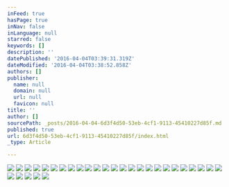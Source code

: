 ```yaml
---
inFeed: true
hasPage: true
inNav: false
inLanguage: null
starred: false
keywords: []
description: ''
datePublished: '2016-04-04T03:39:31.319Z'
dateModified: '2016-04-04T03:38:52.858Z'
authors: []
publisher:
  name: null
  domain: null
  url: null
  favicon: null
title: ''
author: []
sourcePath: _posts/2016-04-04-6d3f4d50-53eb-4cf1-9113-45410227d85f.md
published: true
url: 6d3f4d50-53eb-4cf1-9113-45410227d85f/index.html
_type: Article

---
```

![](https://the-grid-user-content.s3-us-west-2.amazonaws.com/433ec46c-ba75-4586-92b6-883dbef5e6b5.jpg)
![](https://the-grid-user-content.s3-us-west-2.amazonaws.com/181e2446-4537-4df9-af83-60efde0f60d5.jpg)
![](https://the-grid-user-content.s3-us-west-2.amazonaws.com/323e89e9-97a7-454a-8e30-e0bd33aa54cf.jpg)
![](https://the-grid-user-content.s3-us-west-2.amazonaws.com/645bc912-9ec9-4d33-8084-d00183ccec07.jpg)
![](https://the-grid-user-content.s3-us-west-2.amazonaws.com/241fe8ef-bd8a-433b-bded-0ce777a7701e.jpg)
![](https://the-grid-user-content.s3-us-west-2.amazonaws.com/94d6fc76-2608-400a-931c-e38023afc3b4.jpg)
![](https://the-grid-user-content.s3-us-west-2.amazonaws.com/866f90dd-480d-40d4-86b9-9ab8b25e7fce.jpg)
![](https://the-grid-user-content.s3-us-west-2.amazonaws.com/f0cba965-5ef8-4f01-8140-d7c88fa15f58.jpg)
![](https://the-grid-user-content.s3-us-west-2.amazonaws.com/b5d2d549-a572-445c-9d18-977265a560c5.jpg)
![](https://the-grid-user-content.s3-us-west-2.amazonaws.com/cbf6fa2b-42e3-48b0-bc80-c2f0007e43a7.jpg)
![](https://the-grid-user-content.s3-us-west-2.amazonaws.com/72341bde-3987-46cb-9906-6305be44aecf.jpg)
![](https://the-grid-user-content.s3-us-west-2.amazonaws.com/3fa29586-091f-47ab-a80c-e21c45d9fedf.jpg)
![](https://the-grid-user-content.s3-us-west-2.amazonaws.com/50b629ce-1183-46b9-9915-7acc9c1d792c.jpg)
![](https://the-grid-user-content.s3-us-west-2.amazonaws.com/a3c8ba3c-12ab-47b9-94f5-20695f2e418e.jpg)
![](https://the-grid-user-content.s3-us-west-2.amazonaws.com/43bbf428-194b-4887-9f29-ea1260745d77.jpg)
![](https://the-grid-user-content.s3-us-west-2.amazonaws.com/4f1b2283-c4e6-49e7-8d54-6c4e9474b69c.jpg)
![](https://the-grid-user-content.s3-us-west-2.amazonaws.com/e7dd2638-b1ba-4b90-95f2-8b1e954a1d20.jpg)
![](https://the-grid-user-content.s3-us-west-2.amazonaws.com/917b9a8c-7d8f-4f0e-afdc-8f584ac9583a.jpg)
![](https://the-grid-user-content.s3-us-west-2.amazonaws.com/da2416ed-4600-4b06-b5a6-4b4b55be1cec.jpg)
![](https://the-grid-user-content.s3-us-west-2.amazonaws.com/df6d87ea-5bca-4e8c-83fe-8922a75fba97.jpg)
![](https://the-grid-user-content.s3-us-west-2.amazonaws.com/abe94109-0582-4c3b-99ab-76f4dd086a25.jpg)
![](https://the-grid-user-content.s3-us-west-2.amazonaws.com/0211d00a-ebc9-4191-b574-cf9fae0d90e0.jpg)
![](https://the-grid-user-content.s3-us-west-2.amazonaws.com/5956ec93-a6b1-47c8-90b4-f433ebf6b6e3.jpg)
![](https://the-grid-user-content.s3-us-west-2.amazonaws.com/cfef4ab7-a1f3-4f93-adcc-0b4655dc51f4.jpg)
![](https://the-grid-user-content.s3-us-west-2.amazonaws.com/24dd6ff3-a71d-4d79-afff-20878f3090a8.jpg)
![](https://the-grid-user-content.s3-us-west-2.amazonaws.com/28e02dfe-27c3-4ecc-9a71-47c5ae9e737c.jpg)
![](https://the-grid-user-content.s3-us-west-2.amazonaws.com/6378752e-af2e-47b8-8335-736241ebacea.jpg)
![](https://the-grid-user-content.s3-us-west-2.amazonaws.com/b6f1ade5-8582-4a1c-bbd6-0542e7dab788.jpg)
![](https://the-grid-user-content.s3-us-west-2.amazonaws.com/0b7c2d02-9d45-44ff-b788-12afe30edb5d.jpg)
![](https://the-grid-user-content.s3-us-west-2.amazonaws.com/e9f55909-4879-408b-852d-d969da2ddb37.jpg)